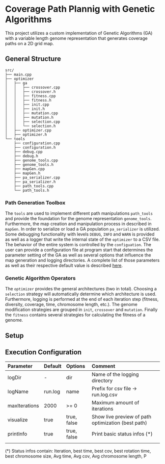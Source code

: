# Coverage Path Plannig with Genetic Algorithms
This project utilizes a custom implementation of Genetic Algorithms (GA) with a variable length genome representation that
generates coverage paths on a 2D grid map.

## General Structure
```
src/
├── main.cpp
├── optimizer
│   ├── ga
│   │   ├── crossover.cpp
│   │   ├── crossover.h
│   │   ├── fitness.cpp
│   │   ├── fitness.h
│   │   ├── init.cpp
│   │   ├── init.h
│   │   ├── mutation.cpp
│   │   ├── mutation.h
│   │   ├── selection.cpp
│   │   └── selection.h
│   ├── optimizer.cpp
│   ├── optimizer.h
└── tools
    ├── configuration.cpp
    ├── configuration.h
    ├── debug.cpp
    ├── debug.h
    ├── genome_tools.cpp
    ├── genome_tools.h
    ├── mapGen.cpp
    ├── mapGen.h
    ├── pa_serializer.cpp
    ├── pa_serializer.h
    ├── path_tools.cpp
    └── path_tools.h
```

### Path Generation Toolbox
The `tools` are used to implement different path manipulations `path_tools` and provide the foundation for the genome representation `genome_tools`.
Furthermore, the map creation and manipulation process in described in `mapGen`.
In order to serialize or load a GA population `pa_serializer` is utilized.
Some debugging functionality with levels `DEBUG`, `INFO` and `WARN` is provided as well as a logger that write the internal state of the `optimizer` to a CSV file.
The behavior of the entire system is controlled by the `configuation`. The user can provide a configuration file at program start that determines the parameter setting
of the GA as well as several options that influence the map generation and logging directories.
A complete list of those parameters as well as their respective default value is described [here](#execution-configuration).


### Genetic Algorithm Operators
The `optimizer` provides the general architectures (two in total). Choosing a `selection` strategy will automatically determine which architecture is used.
Furthermore, logging is performed at the end of each iteration step (fitness, diversity, coverage, time, chromosome length, etc.).
The genome modification strategies are grouped in `init`, `crossover` and `mutation`.
Finally the `fitness` contains several strategies for calculating the fitness of a genome.

## Setup

## Execution Configuration

| Parameter     | Default | Options     | Comment                                            |
|:--------------|:--------|:------------|:---------------------------------------------------|
| logDir        | -       | dir         | Name of the logging directory                      |
| logName       | run.log | name        | Prefix for csv file -> run.log.csv                 |
| maxIterations | 2000    | >= 0        | Maximum amount of iterations                       |
| visualize     | true    | true, false | Show live preview of path optimization (best path) |
| printInfo     | true    | true, false | Print basic status infos (*)                       |
|               |         |             |                                                    |


(*) Status infos contain: Iteration, best time, best cov, best rotation time, best chromosome size, Avg time, Avg cov, Avg chromosome length, P
